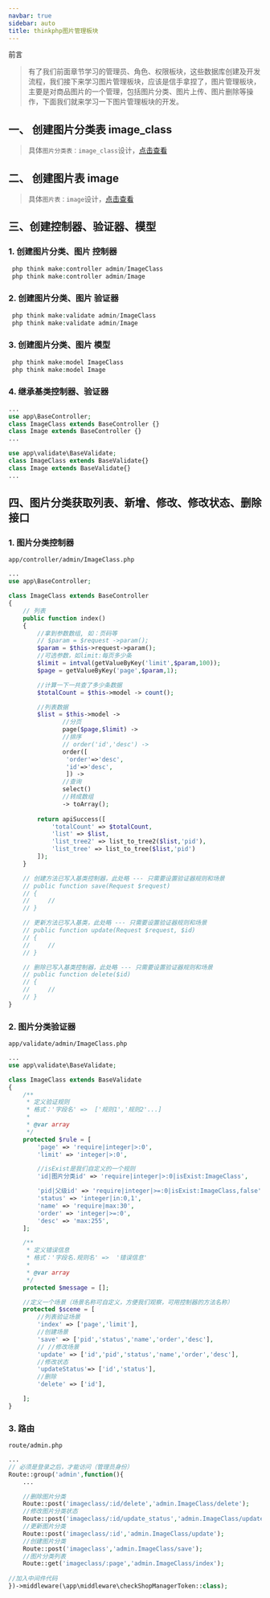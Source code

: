 ```yaml
---
navbar: true
sidebar: auto
title: thinkphp图片管理板块
---
```


前言
> 有了我们前面章节学习的管理员、角色、权限板块，这些数据库创建及开发流程，我们接下来学习图片管理板块，应该是信手拿捏了，图片管理板块，主要是对商品图片的一个管理，包括图片分类、图片上传、图片删除等操作，下面我们就来学习一下图片管理板块的开发。

## 一、 创建图片分类表 image_class
> 具体`图片分类表：image_class`设计，<a href="/web/mysql/image_class.html#一、image-class-图片分类表-字段设计" target="_blank">点击查看</a><br/>
## 二、 创建图片表 image
> 具体`图片表：image`设计，<a href="/web/mysql/image_class.html#三、image-图片表-字段设计" target="_blank">点击查看</a><br/>

## 三、创建控制器、验证器、模型
### 1. 创建图片分类、图片 控制器
```php
 php think make:controller admin/ImageClass
 php think make:controller admin/Image
```
### 2. 创建图片分类、图片 验证器
```php
 php think make:validate admin/ImageClass
 php think make:validate admin/Image
```
### 3. 创建图片分类、图片 模型
```php
 php think make:model ImageClass
 php think make:model Image
```

### 4. 继承基类控制器、验证器
```php
...
use app\BaseController;
class ImageClass extends BaseController {}
class Image extends BaseController {}
...

use app\validate\BaseValidate;
class ImageClass extends BaseValidate{}
class Image extends BaseValidate{}
...
```

## 四、图片分类获取列表、新增、修改、修改状态、删除接口
### 1. 图片分类控制器
`app/controller/admin/ImageClass.php`
```php
...
use app\BaseController;

class ImageClass extends BaseController
{
    // 列表
    public function index()
    {
        //拿到参数数组, 如：页码等
        // $param = $request ->param();
        $param = $this->request->param();
        //可选参数，如limit:每页多少条
        $limit = intval(getValueByKey('limit',$param,100));
        $page = getValueByKey('page',$param,1);

        //计算一下一共查了多少条数据
        $totalCount = $this->model -> count();

        //列表数据
        $list = $this->model ->
               //分页
               page($page,$limit) ->
               //排序
               // order('id','desc') ->
               order([
                'order'=>'desc',
                'id'=>'desc',
                ]) ->
               //查询
               select()
               //转成数组
               -> toArray();
        
        return apiSuccess([
            'totalCount' => $totalCount,
            'list' => $list,
            'list_tree2' => list_to_tree2($list,'pid'),
            'list_tree' => list_to_tree($list,'pid')
        ]);
    }

    // 创建方法已写入基类控制器，此处略 --- 只需要设置验证器规则和场景
    // public function save(Request $request)
    // {
    //     //
    // }

    // 更新方法已写入基类，此处略 --- 只需要设置验证器规则和场景
    // public function update(Request $request, $id)
    // {
    //     //
    // }

    // 删除已写入基类控制器，此处略 --- 只需要设置验证器规则和场景
    // public function delete($id)
    // {
    //     //
    // }
}
```

### 2. 图片分类验证器
`app/validate/admin/ImageClass.php`
```php
...
use app\validate\BaseValidate;

class ImageClass extends BaseValidate
{
    /**
     * 定义验证规则
     * 格式：'字段名' =>  ['规则1','规则2'...]
     *
     * @var array
     */
    protected $rule = [
        'page' => 'require|integer|>:0',
        'limit' => 'integer|>:0',

        //isExist是我们自定义的一个规则
        'id|图片分类id' => 'require|integer|>:0|isExist:ImageClass',

        'pid|父级id' => 'require|integer|>=:0|isExist:ImageClass,false',//pid无需挂载这条数据，防止挂载冲突
        'status' => 'integer|in:0,1',
        'name' => 'require|max:30',
        'order' => 'integer|>=:0',
        'desc' => 'max:255',
    ];

    /**
     * 定义错误信息
     * 格式：'字段名.规则名' =>  '错误信息'
     *
     * @var array
     */
    protected $message = [];

    //定义一个场景（场景名称可自定义，方便我们观察，可用控制器的方法名称）
    protected $scene = [
        //列表验证场景
        'index' => ['page','limit'],
        //创建场景
        'save' => ['pid','status','name','order','desc'],
        // //修改场景
        'update' => ['id','pid','status','name','order','desc'],
        //修改状态
        'updateStatus'=> ['id','status'],
        //删除
        'delete' => ['id'],

    ];
}

```

### 3. 路由
`route/admin.php`
```php
...
// 必须是登录之后，才能访问（管理员身份）
Route::group('admin',function(){
    ...

    //删除图片分类
    Route::post('imageclass/:id/delete','admin.ImageClass/delete');
    //修改图片分类状态
    Route::post('imageclass/:id/update_status','admin.ImageClass/updateStatus');
    //更新图片分类
    Route::post('imageclass/:id','admin.ImageClass/update');
    //创建图片分类
    Route::post('imageclass','admin.ImageClass/save');
    //图片分类列表
    Route::get('imageclass/:page','admin.ImageClass/index');
    
//加入中间件代码
})->middleware(\app\middleware\checkShopManagerToken::class);
```
